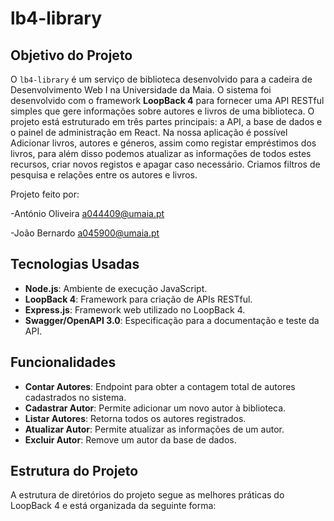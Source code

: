 # lb4-library

## Objetivo do Projeto

O `lb4-library` é um serviço de biblioteca desenvolvido para a cadeira de Desenvolvimento Web I na Universidade da Maia. O sistema foi desenvolvido com o framework **LoopBack 4** para fornecer uma API RESTful simples que gere informações sobre autores e livros de uma biblioteca.
O projeto está estruturado em três partes principais: a API, a base de dados e o painel de administração em React.
Na nossa aplicação é possível Adicionar livros, autores e géneros, assim como registar empréstimos dos livros, para além disso podemos atualizar as informações de todos estes recursos, criar novos registos e apagar caso necessário. Criamos filtros de pesquisa e relações entre os autores e livros.

Projeto feito por:

-António Oliveira a044409@umaia.pt

-João Bernardo a045900@umaia.pt

## Tecnologias Usadas

- **Node.js**: Ambiente de execução JavaScript.
- **LoopBack 4**: Framework para criação de APIs RESTful.
- **Express.js**: Framework web utilizado no LoopBack 4.
- **Swagger/OpenAPI 3.0**: Especificação para a documentação e teste da API.


## Funcionalidades

- **Contar Autores**: Endpoint para obter a contagem total de autores cadastrados no sistema.
- **Cadastrar Autor**: Permite adicionar um novo autor à biblioteca.
- **Listar Autores**: Retorna todos os autores registrados.
- **Atualizar Autor**: Permite atualizar as informações de um autor.
- **Excluir Autor**: Remove um autor da base de dados.

## Estrutura do Projeto

A estrutura de diretórios do projeto segue as melhores práticas do LoopBack 4 e está organizada da seguinte forma:

